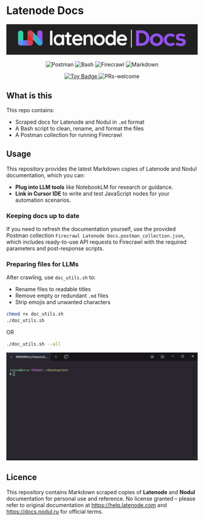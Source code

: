 # Latenode Docs
<p align="center">
  <img src="./assets/banner.png" alt="Latenode Docs Banner" />
</p>
<p align="center">
  <img src="https://img.shields.io/badge/Postman-FF6C37?style=for-the-badge&logo=Postman&logoColor=white" alt="Postman"/>
  <img src="https://img.shields.io/badge/GNU%20Bash-4EAA25?style=for-the-badge&logo=GNU%20Bash&logoColor=white" alt="Bash"/>
  <img src="https://img.shields.io/badge/Firecrawl-EB844E?style=for-the-badge&logo=fireship&logoColor=white" alt="Firecrawl"/>
  <img src="https://img.shields.io/badge/Markdown-000000?style=for-the-badge&logo=markdown&logoColor=white" alt="Markdown"/>
</p>
<p align="center">
  <a href="https://project-types.github.io/#toy">
  <img src="https://img.shields.io/badge/project%20type-toy-blue" alt="Toy Badge"/>
  </a>
  <img src="https://img.shields.io/badge/PRs-welcome-brightgreen.svg" alt="PRs-welcome"/>
</p>

## What is this
This repo contains:
 * Scraped docs for Latenode and Nodul in `.md` format
 * A Bash script to clean, rename, and format the files
 * A Postman collection for running Firecrawl

## Usage
This repository provides the latest Markdown copies of Latenode and Nodul documentation, which you can:
 * **Plug into LLM tools** like NotebookLM for research or guidance.
 * **Link in Cursor IDE** to write and test JavaScript nodes for your automation scenarios.

### Keeping docs up to date
If you need to refresh the documentation yourself, use the provided Postman collection `Firecrawl Latenode Docs.postman_collection.json`, which includes ready-to-use API requests to Firecrawl with the required parameters and post-response scripts.

### Preparing files for LLMs
After crawling, use `doc_utils.sh` to:
 * Rename files to readable titles
 * Remove empty or redundant `.md` files
 * Strip emojis and unwanted characters
```Bash
chmod +x doc_utils.sh
./doc_utils.sh
```
OR
```Bash
./doc_utils.sh --all
```
<p align="center">
  <img src="./assets/demo.gif" alt="CLI demo of doc_utils.sh" />
</p>

## Licence
This repository contains Markdown scraped copies of **Latenode** and **Nodul** documentation for personal use and reference. No license granted – please refer to original documentation at https://help.latenode.com and https://docs.nodul.ru for official terms.